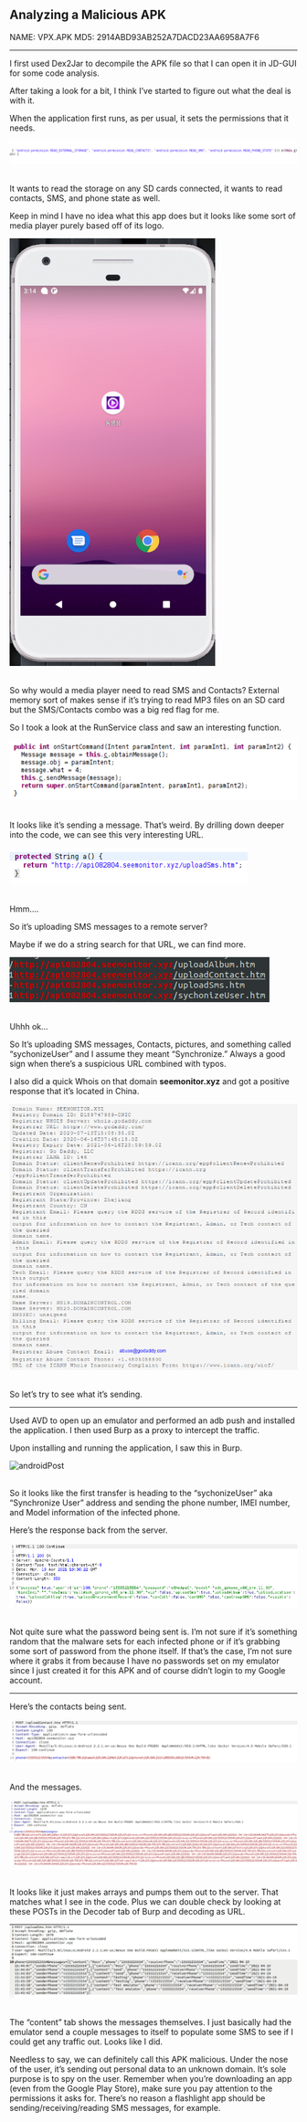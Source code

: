 ## Analyzing a Malicious APK

NAME: VPX.APK
MD5: 2914ABD93AB252A7DACD23AA6958A7F6

---

I first used Dex2Jar to decompile the APK file so that I can open it in JD-GUI for some code analysis.

After taking a look for a bit, I think I’ve started to figure out what the deal is with it.

When the application first runs, as per usual, it sets the permissions that it needs.

![androidPerm](Pictures/androidPerm.png)<br><br>


It wants to read the storage on any SD cards connected, it wants to read contacts, SMS, and phone state as well.

Keep in mind I have no idea what this app does but it looks like some sort of media player purely based off of its logo.

![androidIcon](Pictures/androidIcon.png)<br><br>


So why would a media player need to read SMS and Contacts? External memory sort of makes sense if it’s trying to read MP3 files on an SD card but the SMS/Contacts combo was a big red flag for me.

So I took a look at the RunService class and saw an interesting function.

![androidClass](Pictures/androidClass.png)<br><br>


It looks like it’s sending a message. That’s weird. By drilling down deeper into the code, we can see this very interesting URL.

![androidString](Pictures/androidString.png)<br><br>


Hmm….

So it’s uploading SMS messages to a remote server?

Maybe if we do a string search for that URL, we can find more.

![androidURL](Pictures/androidURL.png)<br><br>


Uhhh ok…

So It’s uploading SMS messages, Contacts, pictures, and something called “sychonizeUser” and I assume they meant “Synchronize.” Always a good sign when there’s a suspicious URL combined with typos.

I also did a quick Whois on that domain **seemonitor.xyz** and got a positive response that it’s located in China.

![androidWhoIs](Pictures/androidWhoIs.png)<br><br>


So let’s try to see what it’s sending.

---


Used AVD to open up an emulator and performed an adb push and installed the application. I then used Burp as a proxy to intercept the traffic.

Upon installing and running the application, I saw this in Burp.

![androidPost](Pictures/androidPost.png)<br><br>


So it looks like the first transfer is heading to the “sychonizeUser” aka “Synchronize User” address and sending the phone number, IMEI number, and Model information of the infected phone.

Here’s the response back from the server.

![androidServResponse](Pictures/androidServResponse.png)<br><br>


Not quite sure what the password being sent is. I’m not sure if it’s something random that the malware sets for each infected phone or if it’s grabbing some sort of password from the phone itself. If that’s the case, I’m not sure where it grabs it from because I have no passwords set on my emulator since I just created it for this APK and of course didn’t login to my Google account.

---


Here’s the contacts being sent.

![androidContacts](Pictures/androidContacts.png)<br><br>


And the messages.

![androidMessages](Pictures/androidMessages.png)<br><br>

It looks like it just makes arrays and pumps them out to the server. That matches what I see in the code. Plus we can double check by looking at these POSTs in the Decoder tab of Burp and decoding as URL.

![androidURLDecode](Pictures/androidURLDecode.png)<br><br>


The “content” tab shows the messages themselves. I just basically had the emulator send a couple messages to itself to populate some SMS to see if I could get any traffic out. Looks like I did.

Needless to say, we can definitely call this APK malicious. Under the nose of the user, it’s sending out personal data to an unknown domain. It’s sole purpose is to spy on the user. Remember when you’re downloading an app (even from the Google Play Store), make sure you pay attention to the permissions it asks for. There’s no reason a flashlight app should be sending/receiving/reading SMS messages, for example.

